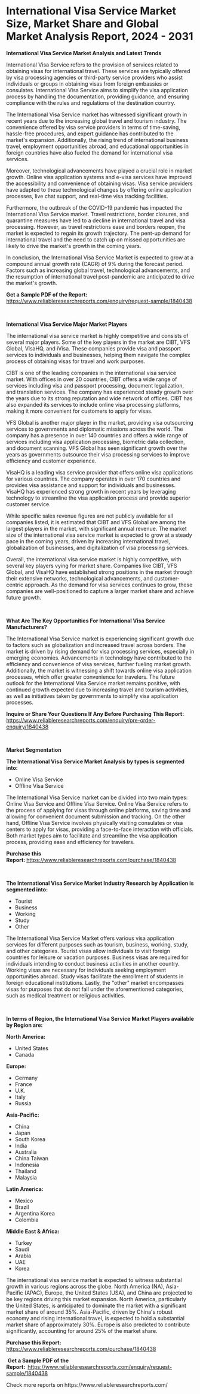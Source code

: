 <p><h1>International Visa Service Market Size, Market Share and Global Market Analysis Report, 2024 - 2031</h1></p><p><strong>International Visa Service Market Analysis and Latest Trends</strong></p>
<p><p>International Visa Service refers to the provision of services related to obtaining visas for international travel. These services are typically offered by visa processing agencies or third-party service providers who assist individuals or groups in obtaining visas from foreign embassies or consulates. International Visa Service aims to simplify the visa application process by handling the documentation, providing guidance, and ensuring compliance with the rules and regulations of the destination country.</p><p>The International Visa Service market has witnessed significant growth in recent years due to the increasing global travel and tourism industry. The convenience offered by visa service providers in terms of time-saving, hassle-free procedures, and expert guidance has contributed to the market's expansion. Additionally, the rising trend of international business travel, employment opportunities abroad, and educational opportunities in foreign countries have also fueled the demand for international visa services.</p><p>Moreover, technological advancements have played a crucial role in market growth. Online visa application systems and e-visa services have improved the accessibility and convenience of obtaining visas. Visa service providers have adapted to these technological changes by offering online application processes, live chat support, and real-time visa tracking facilities.</p><p>Furthermore, the outbreak of the COVID-19 pandemic has impacted the International Visa Service market. Travel restrictions, border closures, and quarantine measures have led to a decline in international travel and visa processing. However, as travel restrictions ease and borders reopen, the market is expected to regain its growth trajectory. The pent-up demand for international travel and the need to catch up on missed opportunities are likely to drive the market's growth in the coming years.</p><p>In conclusion, the International Visa Service Market is expected to grow at a compound annual growth rate (CAGR) of 9% during the forecast period. Factors such as increasing global travel, technological advancements, and the resumption of international travel post-pandemic are anticipated to drive the market's growth.</p></p>
<p><strong>Get a Sample PDF of the Report:&nbsp;</strong> <a href="https://www.reliableresearchreports.com/enquiry/request-sample/1840438">https://www.reliableresearchreports.com/enquiry/request-sample/1840438</a></p>
<p>&nbsp;</p>
<p><strong>International Visa Service Major Market Players</strong></p>
<p><p>The international visa service market is highly competitive and consists of several major players. Some of the key players in the market are CIBT, VFS Global, VisaHQ, and iVisa. These companies provide visa and passport services to individuals and businesses, helping them navigate the complex process of obtaining visas for travel and work purposes.</p><p>CIBT is one of the leading companies in the international visa service market. With offices in over 20 countries, CIBT offers a wide range of services including visa and passport processing, document legalization, and translation services. The company has experienced steady growth over the years due to its strong reputation and wide network of offices. CIBT has also expanded its services to include online visa processing platforms, making it more convenient for customers to apply for visas.</p><p>VFS Global is another major player in the market, providing visa outsourcing services to governments and diplomatic missions across the world. The company has a presence in over 140 countries and offers a wide range of services including visa application processing, biometric data collection, and document scanning. VFS Global has seen significant growth over the years as governments outsource their visa processing services to improve efficiency and customer experience.</p><p>VisaHQ is a leading visa service provider that offers online visa applications for various countries. The company operates in over 170 countries and provides visa assistance and support for individuals and businesses. VisaHQ has experienced strong growth in recent years by leveraging technology to streamline the visa application process and provide superior customer service.</p><p>While specific sales revenue figures are not publicly available for all companies listed, it is estimated that CIBT and VFS Global are among the largest players in the market, with significant annual revenue. The market size of the international visa service market is expected to grow at a steady pace in the coming years, driven by increasing international travel, globalization of businesses, and digitalization of visa processing services.</p><p>Overall, the international visa service market is highly competitive, with several key players vying for market share. Companies like CIBT, VFS Global, and VisaHQ have established strong positions in the market through their extensive networks, technological advancements, and customer-centric approach. As the demand for visa services continues to grow, these companies are well-positioned to capture a larger market share and achieve future growth.</p></p>
<p>&nbsp;</p>
<p><strong>What Are The Key Opportunities For International Visa Service Manufacturers?</strong></p>
<p><p>The International Visa Service market is experiencing significant growth due to factors such as globalization and increased travel across borders. The market is driven by rising demand for visa processing services, especially in emerging economies. Advancements in technology have contributed to the efficiency and convenience of visa services, further fueling market growth. Additionally, the market is witnessing a shift towards online visa application processes, which offer greater convenience for travelers. The future outlook for the International Visa Service market remains positive, with continued growth expected due to increasing travel and tourism activities, as well as initiatives taken by governments to simplify visa application processes.</p></p>
<p><strong>Inquire or Share Your Questions If Any Before Purchasing This Report:</strong> <a href="https://www.reliableresearchreports.com/enquiry/pre-order-enquiry/1840438">https://www.reliableresearchreports.com/enquiry/pre-order-enquiry/1840438</a></p>
<p>&nbsp;</p>
<p><strong>Market Segmentation</strong></p>
<p><strong>The International Visa Service Market Analysis by types is segmented into:</strong></p>
<p><ul><li>Online Visa Service</li><li>Offline Visa Service</li></ul></p>
<p><p>The International Visa Service market can be divided into two main types: Online Visa Service and Offline Visa Service. Online Visa Service refers to the process of applying for visas through online platforms, saving time and allowing for convenient document submission and tracking. On the other hand, Offline Visa Service involves physically visiting consulates or visa centers to apply for visas, providing a face-to-face interaction with officials. Both market types aim to facilitate and streamline the visa application process, providing ease and efficiency for travelers.</p></p>
<p><strong>Purchase this Report:&nbsp;</strong><a href="https://www.reliableresearchreports.com/purchase/1840438">https://www.reliableresearchreports.com/purchase/1840438</a></p>
<p>&nbsp;</p>
<p><strong>The International Visa Service Market Industry Research by Application is segmented into:</strong></p>
<p><ul><li>Tourist</li><li>Business</li><li>Working</li><li>Study</li><li>Other</li></ul></p>
<p><p>The International Visa Service Market offers various visa application services for different purposes such as tourism, business, working, study, and other categories. Tourist visas allow individuals to visit foreign countries for leisure or vacation purposes. Business visas are required for individuals intending to conduct business activities in another country. Working visas are necessary for individuals seeking employment opportunities abroad. Study visas facilitate the enrollment of students in foreign educational institutions. Lastly, the "other" market encompasses visas for purposes that do not fall under the aforementioned categories, such as medical treatment or religious activities.</p></p>
<p>&nbsp;</p>
<p><strong>In terms of Region, the International Visa Service Market Players available by Region are:</strong></p>
<p>
    <p> <strong> North America: </strong>
        <ul>
            <li>United States</li>
            <li>Canada</li>
        </ul>
        </p> 
    <p> <strong> Europe: </strong>
        <ul>
            <li>Germany</li>
            <li>France</li>
            <li>U.K.</li>
            <li>Italy</li>
            <li>Russia</li>
        </ul>
        </p> 
    <p> <strong> Asia-Pacific: </strong>
        <ul>
            <li>China</li>
            <li>Japan</li>
            <li>South Korea</li>
            <li>India</li>
            <li>Australia</li>
            <li>China Taiwan</li>
            <li>Indonesia</li>
            <li>Thailand</li>
            <li>Malaysia</li>
        </ul>
        </p> 
    <p> <strong> Latin America: </strong>
        <ul>
            <li>Mexico</li>
            <li>Brazil</li>
            <li>Argentina Korea</li>
            <li>Colombia</li>
        </ul>
        </p> 
    <p> <strong> Middle East & Africa: </strong>
        <ul>
            <li>Turkey</li>
            <li>Saudi</li>
            <li>Arabia</li>
            <li>UAE</li>
            <li>Korea</li>
        </ul>
    </p>
    </p>
<p><p>The international visa service market is expected to witness substantial growth in various regions across the globe. North America (NA), Asia-Pacific (APAC), Europe, the United States (USA), and China are projected to be key regions driving this market expansion. North America, particularly the United States, is anticipated to dominate the market with a significant market share of around 35%. Asia-Pacific, driven by China's robust economy and rising international travel, is expected to hold a substantial market share of approximately 30%. Europe is also predicted to contribute significantly, accounting for around 25% of the market share.</p></p>
<p><strong>Purchase this Report: </strong><a href="https://www.reliableresearchreports.com/purchase/1840438">https://www.reliableresearchreports.com/purchase/1840438</a></p>
<p>&nbsp;<strong>Get a Sample PDF of the Report:&nbsp;&nbsp;</strong><a href="https://www.reliableresearchreports.com/enquiry/request-sample/1840438">https://www.reliableresearchreports.com/enquiry/request-sample/1840438</a></p>
<p><strong></strong></p>
<p>Check more reports on https://www.reliableresearchreports.com/</p>